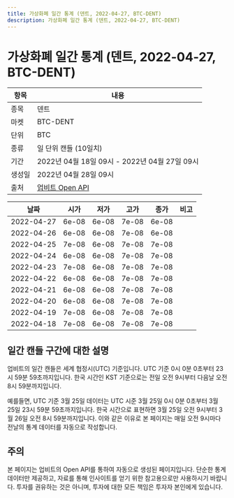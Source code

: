 ```yaml
---
title: 가상화폐 일간 통계 (덴트, 2022-04-27, BTC-DENT)
description: 가상화폐 일간 통계 (덴트, 2022-04-27, BTC-DENT)
---
```



가상화폐 일간 통계 (덴트, 2022-04-27, BTC-DENT)
===

|항목|내용|
|--|--|
|종목|덴트|
|마켓|BTC-DENT|
|단위|BTC|
|종류|일 단위 캔들 (10일치)|
|기간|2022년 04월 18일 09시 - 2022년 04월 27일 09시|
|생성일|2022년 04월 28일 09시|
|출처|[업비트 Open API](https://docs.upbit.com)|


|날짜|시가|저가|고가|종가|비고|
|--|--|--|--|--|--|
|2022-04-27|6e-08|6e-08|7e-08|6e-08|    |
|2022-04-26|6e-08|6e-08|7e-08|6e-08|    |
|2022-04-25|7e-08|6e-08|7e-08|7e-08|    |
|2022-04-24|6e-08|6e-08|7e-08|7e-08|    |
|2022-04-23|7e-08|6e-08|7e-08|7e-08|    |
|2022-04-22|6e-08|6e-08|7e-08|7e-08|    |
|2022-04-21|6e-08|6e-08|7e-08|7e-08|    |
|2022-04-20|6e-08|6e-08|7e-08|7e-08|    |
|2022-04-19|7e-08|6e-08|7e-08|7e-08|    |
|2022-04-18|7e-08|6e-08|7e-08|7e-08|    |


일간 캔들 구간에 대한 설명
---


업비트의 일간 캔들은 세계 협정시(UTC) 기준입니다. 
UTC 기준 0시 0분 0초부터 23시 59분 59초까지입니다. 
한국 시간인 KST 기준으로는 전일 오전 9시부터 다음날 오전 8시 59분까지입니다. 


예를들면, UTC 기준 3월 25일 데이터는 UTC 시준 3월 25일 0시 0분 0초부터 3월 25일 23시 59분 59초까지입니다. 
한국 시간으로 표현하면 3월 25일 오전 9시부터 3월 26일 오전 8시 59분까지입니다. 
이와 같은 이유로 본 페이지는 매일 오전 9시마다 전날의 통계 데이터를 자동으로 작성합니다. 


주의
---


본 페이지는 업비트의 Open API를 통하여 자동으로 생성된 페이지입니다. 
단순한 통계 데이터만 제공하고, 자료를 통해 인사이트를 얻기 위한 참고용으로만 사용하시기 바랍니다. 
투자를 권유하는 것은 아니며, 투자에 대한 모든 책임은 투자자 본인에게 있습니다. 
